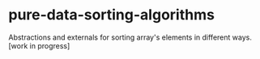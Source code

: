 # pure-data-sorting-algorithms
Abstractions and externals for sorting array's elements in different ways. [work in progress]
